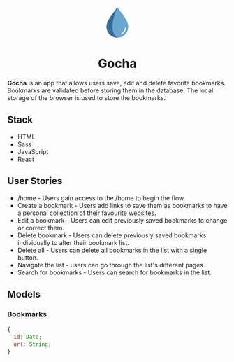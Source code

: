 <p align="center">
<img width="10%" src="./public//drop.svg">
</p>

<h1 align="center">Gocha</h1>

**Gocha** is an app that allows users save, edit and delete favorite bookmarks. Bookmarks are validated before storing them in the database. The local storage of the browser is used to store the bookmarks.

## Stack
- HTML
- Sass
- JavaScript
- React

## User Stories
- /home - Users gain access to the /home to begin the flow.
- Create a bookmark - Users add links to save them as bookmarks to have a personal collection of their favourite websites.
- Edit a bookmark - Users can edit previously saved bookmarks to change or correct them.
- Delete bookmark - Users can delete previously saved bookmarks individually to alter their bookmark list.
- Delete all - Users can delete all bookmarks in the list with a single button.
- Navigate the list - users can go through the list's different pages.
- Search for bookmarks - Users can search for bookmarks in the list.

## Models

### Bookmarks

```javascript
{
  id: Date;
  url: String;
}
```

